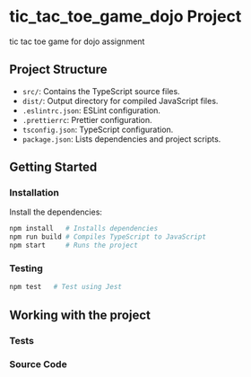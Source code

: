 # tic_tac_toe_game_dojo Project

tic tac toe game for dojo assignment

## Project Structure

- `src/`: Contains the TypeScript source files.
- `dist/`: Output directory for compiled JavaScript files.
- `.eslintrc.json`: ESLint configuration.
- `.prettierrc`: Prettier configuration.
- `tsconfig.json`: TypeScript configuration.
- `package.json`: Lists dependencies and project scripts.

## Getting Started

### Installation

Install the dependencies:

```bash
npm install   # Installs dependencies
npm run build # Compiles TypeScript to JavaScript
npm start     # Runs the project
```

### Testing

```bash
npm test   # Test using Jest
```

## Working with the project

### Tests

### Source Code

